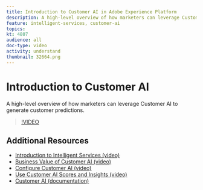 ```yaml
---
title: Introduction to Customer AI in Adobe Experience Platform
description: A high-level overview of how marketers can leverage Customer AI to generate customer predictions.
feature: intelligent-services, customer-ai
topics:
kt: 4807
audience: all
doc-type: video
activity: understand
thumbnail: 32664.png
---
```


# Introduction to Customer AI

A high-level overview of how marketers can leverage Customer AI to generate customer predictions.

>[!VIDEO](https://video.tv.adobe.com/v/32664?learn=on)

## Additional Resources

* [Introduction to Intelligent Services (video)](introduction-to-intelligent-services.md)
* [Business Value of Customer AI (video)](business-value-of-customer-ai.md)
* [Configure Customer AI (video)](configure-customer-ai.md)
* [Use Customer AI Scores and Insights (video)](use-customer-ai-scores-and-insights.md)
* [Customer AI (documentation)](https://docs.adobe.com/content/help/en/experience-platform/intelligent-services/customer-ai/overview.html)